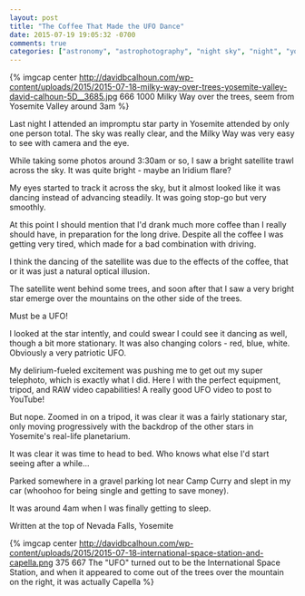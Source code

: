 ```yaml
---
layout: post
title: "The Coffee That Made the UFO Dance"
date: 2015-07-19 19:05:32 -0700
comments: true
categories: ["astronomy", "astrophotography", "night sky", "night", "yosemite", "national park"]
---
```


{% imgcap center http://davidbcalhoun.com/wp-content/uploads/2015/2015-07-18-milky-way-over-trees-yosemite-valley-david-calhoun-5D__3685.jpg 666 1000 Milky Way over the trees, seem from Yosemite Valley around 3am  %}

Last night I attended an impromptu star party in Yosemite attended by only one person total.  The sky was really clear, and the Milky Way was very easy to see with camera and the eye.

While taking some photos around 3:30am or so, I saw a bright satellite trawl across the sky.  It was quite bright - maybe an Iridium flare?

My eyes started to track it across the sky, but it almost looked like it was dancing instead of advancing steadily.  It was going stop-go but very smoothly.

At this point I should mention that I'd drank much more coffee than I really should have, in preparation for the long drive.  Despite all the coffee I was getting very tired, which made for a bad combination with driving.

I think the dancing of the satellite was due to the effects of the coffee, that or it was just a natural optical illusion.

The satellite went behind some trees, and soon after that I saw a very bright star emerge over the mountains on the other side of the trees.

Must be a UFO!

I looked at the star intently, and could swear I could see it dancing as well, though a bit more stationary.  It was also changing colors - red, blue, white.  Obviously a very patriotic UFO.

My delirium-fueled excitement was pushing me to get out my super telephoto, which is exactly what I did.  Here I with the perfect equipment, tripod, and RAW video capabilities!  A really good UFO video to post to YouTube!

But nope.  Zoomed in on a tripod, it was clear it was a fairly stationary star, only moving progressively with the backdrop of the other stars in Yosemite's real-life planetarium.

It was clear it was time to head to bed.  Who knows what else I'd start seeing after a while...

Parked somewhere in a gravel parking lot near Camp Curry and slept in my car (whoohoo for being single and getting to save money).

It was around 4am when I was finally getting to sleep.

Written at the top of Nevada Falls, Yosemite

{% imgcap center http://davidbcalhoun.com/wp-content/uploads/2015/2015-07-18-international-space-station-and-capella.png 375 667 The "UFO" turned out to be the International Space Station, and when it appeared to come out of the trees over the mountain on the right, it was actually Capella  %}